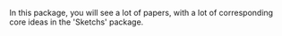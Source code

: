 In this package, you will see a lot of papers, with a lot of corresponding core ideas in the 'Sketchs' package.
